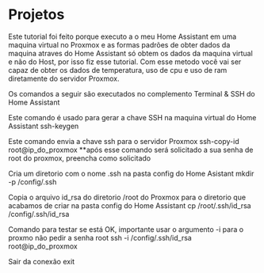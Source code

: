# Projetos

Este tutorial foi feito porque executo a o meu Home Assistant em uma maquina virtual no Proxmox e as formas padrões de obter dados da maquina atraves do Home Assistant só obtem os dados da maquina virtual e não do Host, por isso fiz esse tutorial. Com esse metodo você vai ser capaz de obter os dados de temperatura, uso de cpu e uso de ram diretamente do servidor Proxmox.

Os comandos a seguir são executados no complemento Terminal & SSH do Home Assistant

Este comando é usado para gerar a chave SSH na maquina virtual do Home Assistant
ssh-keygen

Este comando envia a chave ssh para o servidor Proxmox
ssh-copy-id root@ip_do_proxmox
**após esse comando será solicitado a sua senha de root do proxmox, preencha como solicitado

Cria um diretorio com o nome .ssh na pasta config do Home Asistant
mkdir -p /config/.ssh

Copia o arquivo id_rsa do diretorio /root do Proxmox para o diretorio que acabamos de criar na pasta config do Home Assistant
cp /root/.ssh/id_rsa /config/.ssh/id_rsa

Comando para testar se está OK, importante usar o argumento -i para o proxmo não pedir a senha root
ssh -i /config/.ssh/id_rsa root@ip_do_proxmox

Sair da conexão
exit
